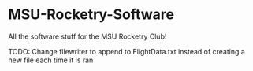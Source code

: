# MSU-Rocketry-Software
All the software stuff for the MSU Rocketry Club!

TODO:
  Change filewriter to append to FlightData.txt instead of creating a new file each time it is ran
 
